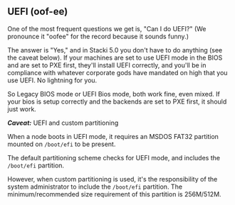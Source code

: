 ## UEFI (oof-ee)

One of the most frequent questions we get is, "Can I do UEFI?" (We pronounce it "oofee" for the record because it sounds funny.)

The answer is "Yes," and in Stacki 5.0 you don't have to do anything (see the caveat below). If your machines are set to use UEFI mode in the BIOS and are set to PXE first, they'll install UEFI correctly, and you'll be in compliance with whatever corporate gods have mandated on high that you use UEFI. No lightning for you.

So Legacy BIOS mode or UEFI Bios mode, both work fine, even mixed. If your bios is setup correctly and the backends are set to PXE first, it should just work.

***Caveat:*** UEFI and custom partitioning

When a node boots in UEFI mode, it requires an MSDOS FAT32 partition mounted on `/boot/efi` to be present.

The default partitioning scheme checks for UEFI mode, and includes the `/boot/efi` partition.

However, when custom partitioning is used, it's the responsibility of the system administrator to include the `/boot/efi` partition. The minimum/recommended size requirement of this partition is 256M/512M.
